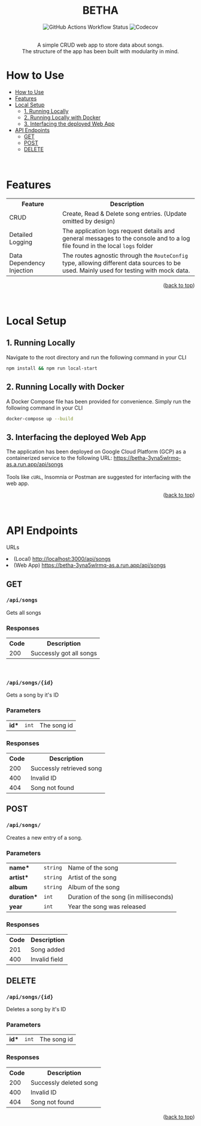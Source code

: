 <!-- Improved compatibility of back to top link: See: https://github.com/othneildrew/Best-README-Template/pull/73 -->
<a name="readme-top"></a>

<h1 align="center"> BETHA </h1>

<!-- PROJECT SHIELDS -->
<div align="center">
    <img alt="GitHub Actions Workflow Status" src="https://img.shields.io/github/actions/workflow/status/direnbharwani/BETHA/deploy.yml?style=for-the-badge&label=test">
    <img alt="Codecov" src="https://img.shields.io/codecov/c/github/direnbharwani/BETHA?style=for-the-badge">
</div>

<br>
<p align="center">
    A simple CRUD web app to store data about songs. <br/>
    The structure of the app has been built with modularity in mind.
</p>

# How to Use

- [How to Use](#how-to-use)
- [Features](#features)
- [Local Setup](#local-setup)
  - [1. Running Locally](#1-running-locally)
  - [2. Running Locally with Docker](#2-running-locally-with-docker)
  - [3. Interfacing the deployed Web App](#3-interfacing-the-deployed-web-app)
- [API Endpoints](#api-endpoints)
  - [GET](#get)
  - [POST](#post)
  - [DELETE](#delete)

<br/>

# Features

<table>
  <tr>
    <th><strong>Feature</strong></th>
    <th><strong>Description</strong></th>
  </tr>
  <tr>
    <td>CRUD</td>
    <td>Create, Read & Delete song entries. (Update omitted by design)</td>
  </tr>
  <tr>
    <td>Detailed Logging</td>
    <td>The application logs request details and general messages to the console and to a log file found in the local <code>logs</code> folder</td>
  </tr>
  <tr>
    <td>Data Dependency Injection</td>
    <td>The routes agnostic through the <code>RouteConfig</code> type, allowing different data sources to be used. Mainly used for testing with mock data.</td>
  </tr>
</table>

<p align="right">(<a href="#readme-top">back to top</a>)</p>

<br/>

# Local Setup

## 1. Running Locally
<p>Navigate to the root directory and run the following command in your CLI</p>

```bash
npm install && npm run local-start
```

## 2. Running Locally with Docker
<p>A Docker Compose file has been provided for convenience. Simply run the following command in your CLI</p>

```bash
docker-compose up --build
```
## 3. Interfacing the deployed Web App
<p>The application has been deployed on Google Cloud Platform (GCP) as a containerized service to the following URL:
    <a href="url">https://betha-3yna5wlrmq-as.a.run.app/api/songs</a>
    <br/><br/>
    Tools like <code>cURL</code>, Insomnia or Postman are suggested for interfacing with the web app.
</p>

<p align="right">(<a href="#readme-top">back to top</a>)</p>

<br/>

# API Endpoints

<list> URLs
    <li>(Local) <a href="url">http://localhost:3000/api/songs</a></li>
    <li>(Web App) <a href="url">https://betha-3yna5wlrmq-as.a.run.app/api/songs</a></li>
</list>

## GET
<h3><code>/api/songs</code></h3>
<p>Gets all songs</p>

<h3>Responses</h3>
<table>
    <tr>
        <th><strong>Code</strong></th>
        <th>Description</th>
    </tr>
    <tr>
        <td>200</td>
        <td>Successly got all songs</td>
    </tr>
</table>

<br/>

<h3><code>/api/songs/{id}</code></h3>
<p>Gets a song by it's ID</p>

<h3>Parameters</h3>
<table>
    <tr>
        <td><strong>id*</strong></td>
        <td><code>int</code></td>
        <td>The song id</td>
    </tr>
</table>

<h3>Responses</h3>
<table>
    <tr>
        <th><strong>Code</strong></th>
        <th>Description</th>
    </tr>
    <tr>
        <td>200</td>
        <td>Successly retrieved song</td>
    </tr>
    <tr>
        <td>400</td>
        <td>Invalid ID</td>
    </tr>
    <tr>
        <td>404</td>
        <td>Song not found</td>
    </tr>
</table>

## POST

<h3><code>/api/songs/</code></h3>
<p>Creates a new entry of a song.</p>

<h3>Parameters</h3>
<table>
    <tr>
        <td><strong>name*</strong></td>
        <td><code>string</code></td>
        <td>Name of the song</td>
    </tr>
    <tr>
        <td><strong>artist*</strong></td>
        <td><code>string</code></td>
        <td>Artist of the song</td>
    </tr>
    <tr>
        <td><strong>album</strong></td>
        <td><code>string</code></td>
        <td>Album of the song</td>
    </tr>
    <tr>
        <td><strong>duration*</strong></td>
        <td><code>int</code></td>
        <td>Duration of the song (in milliseconds)</td>
    </tr>
    <tr>
        <td><strong>year</strong></td>
        <td><code>int</code></td>
        <td>Year the song was released</td>
    </tr>
</table>

<h3>Responses</h3>
<table>
    <tr>
        <th><strong>Code</strong></th>
        <th>Description</th>
    </tr>
    <tr>
        <td>201</td>
        <td>Song added</td>
    </tr>
    <tr>
        <td>400</td>
        <td>Invalid field</td>
    </tr>
</table>

## DELETE

<h3><code>/api/songs/{id}</code></h3>
<p>Deletes a song by it's ID</p>

<h3>Parameters</h3>
<table>
    <tr>
        <td><strong>id*</strong></td>
        <td><code>int</code></td>
        <td>The song id</td>
    </tr>
</table>

<h3>Responses</h3>
<table>
    <tr>
        <th><strong>Code</strong></th>
        <th>Description</th>
    </tr>
    <tr>
        <td>200</td>
        <td>Successly deleted song</td>
    </tr>
    <tr>
        <td>400</td>
        <td>Invalid ID</td>
    </tr>
    <tr>
        <td>404</td>
        <td>Song not found</td>
    </tr>
</table>

<p align="right">(<a href="#readme-top">back to top</a>)</p>
